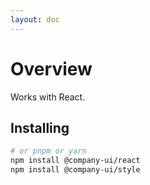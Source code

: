 ```yaml
---
layout: doc
---
```


# Overview

Works with React.

## Installing

```bash
# or pnpm or yarn
npm install @company-ui/react
npm install @company-ui/style
```
